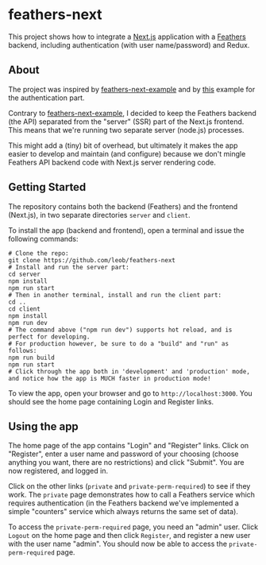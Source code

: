 # feathers-next

This project shows how to integrate a [Next.js](https://github.com/zeit/next.js) application with a [Feathers](http://feathersjs.com) backend, including authentication (with user name/password) and Redux.

## About

The project was inspired by [feathers-next-example](https://github.com/Albert-Gao/feathers-next-example)
and by [this](https://github.com/hugotox/next.js/tree/canary/examples/with-cookie-auth-redux) example for the authentication part.

Contrary to [feathers-next-example](https://github.com/Albert-Gao/feathers-next-example), I decided to keep the Feathers backend (the API) separated from the "server" (SSR) part of the Next.js frontend. This means that we're running two separate server (node.js) processes.

This might add a (tiny) bit of overhead, but ultimately it makes the app easier to develop and maintain (and configure) because we don't mingle Feathers API backend code with Next.js server rendering code.

## Getting Started

The repository contains both the backend (Feathers) and the frontend (Next.js), in two separate directories ```server``` and ```client```.

To install the app (backend and frontend), open a terminal and issue the following commands:

```
# Clone the repo: 
git clone https://github.com/leob/feathers-next
# Install and run the server part:
cd server
npm install
npm run start
# Then in another terminal, install and run the client part:
cd ..
cd client
npm install
npm run dev
# The command above ("npm run dev") supports hot reload, and is perfect for developing.
# For production however, be sure to do a "build" and "run" as follows:
npm run build
npm run start
# Click through the app both in 'development' and 'production' mode, and notice how the app is MUCH faster in production mode!
```
To view the app, open your browser and go to `http://localhost:3000`.
You should see the home page containing Login and Register links.

## Using the app

The home page of the app contains "Login" and "Register" links. Click on "Register", enter a user name and password of your choosing (choose anything you want, there are no restrictions) and click "Submit". You are now registered, and logged in.

Click on the other links (```private``` and ```private-perm-required```) to see if they work. The ```private``` page demonstrates how to call a Feathers service which requires authentication (in the Feathers backend we've implemented a simple "counters" service which always returns the same set of data).

To access the ```private-perm-required``` page, you need an "admin" user. Click ```Logout``` on the home page and then click ```Register```, and register a new user with the user name "admin". You should now be able to access the ```private-perm-required``` page.
